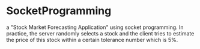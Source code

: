 # SocketProgramming
a "Stock Market Forecasting Application"  using socket programming. In practice, the server randomly selects a  stock and the client tries to estimate the price of this stock within a  certain tolerance number which is 5%.
